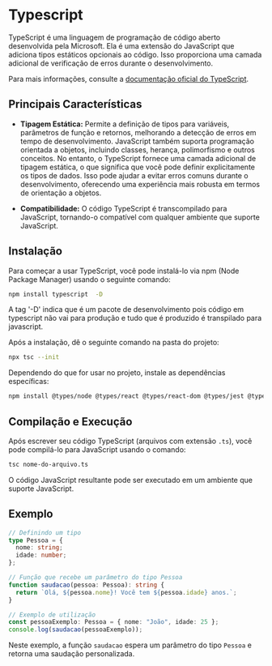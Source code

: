 # Typescript

TypeScript é uma linguagem de programação de código aberto desenvolvida pela Microsoft. Ela é uma extensão do JavaScript que adiciona tipos estáticos opcionais ao código. Isso proporciona uma camada adicional de verificação de erros durante o desenvolvimento.

Para mais informações, consulte a [documentação oficial do TypeScript](https://www.typescriptlang.org/).

## Principais Características

- **Tipagem Estática:** Permite a definição de tipos para variáveis, parâmetros de função e retornos, melhorando a detecção de erros em tempo de desenvolvimento. JavaScript também suporta programação orientada a objetos, incluindo classes, herança, polimorfismo e outros conceitos. No entanto, o TypeScript fornece uma camada adicional de tipagem estática, o que significa que você pode definir explicitamente os tipos de dados. Isso pode ajudar a evitar erros comuns durante o desenvolvimento, oferecendo uma experiência mais robusta em termos de orientação a objetos.

- **Compatibilidade:** O código TypeScript é transcompilado para JavaScript, tornando-o compatível com qualquer ambiente que suporte JavaScript.

## Instalação

Para começar a usar TypeScript, você pode instalá-lo via npm (Node Package Manager) usando o seguinte comando:

```bash
npm install typescript  -D
```

A tag '-D' indica que é um pacote de desenvolvimento pois código em typescript não vai para produção e tudo que é produzido é transpilado para javascript.

Após a instalação, dê o seguinte comando na pasta do projeto:

```bash
npx tsc --init
```

Dependendo do que for usar no projeto, instale as dependências específicas:

```bash
npm install @types/node @types/react @types/react-dom @types/jest @types/styled-components -D
```

## Compilação e Execução

Após escrever seu código TypeScript (arquivos com extensão `.ts`), você pode compilá-lo para JavaScript usando o comando:

```bash
tsc nome-do-arquivo.ts
```

O código JavaScript resultante pode ser executado em um ambiente que suporte JavaScript.

## Exemplo

   ```typescript
   // Definindo um tipo
   type Pessoa = {
     nome: string;
     idade: number;
   };

   // Função que recebe um parâmetro do tipo Pessoa
   function saudacao(pessoa: Pessoa): string {
     return `Olá, ${pessoa.nome}! Você tem ${pessoa.idade} anos.`;
   }

   // Exemplo de utilização
   const pessoaExemplo: Pessoa = { nome: "João", idade: 25 };
   console.log(saudacao(pessoaExemplo));
   ```

   Neste exemplo, a função `saudacao` espera um parâmetro do tipo `Pessoa` e retorna uma saudação personalizada.
